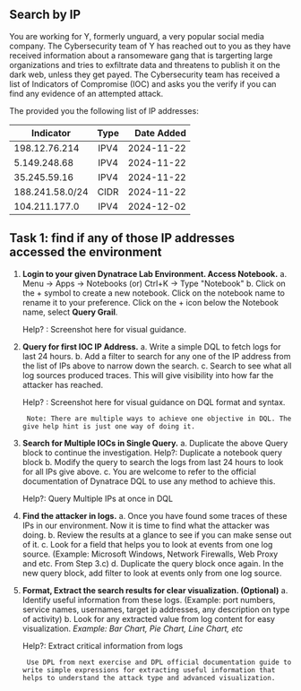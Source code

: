## Search by IP

You are working for Y, formerly unguard, a very popular social media company. The Cybersecurity team of Y has reached out to you as they have received information about a ransomeware gang that is targerting large organizations and tries to exfiltrate data and threatens to publish it on the dark web, unless they get payed. The Cybersecurity team has received a list of Indicators of Compromise (IOC) and asks you the verify if you can find any evidence of an attempted attack. 

The provided you the following list of IP addresses: 

| Indicator | Type |  Date Added |
|----------|:-------------:|------:|
| 198.12.76.214 |  IPV4 | 2024-11-22 |
| 5.149.248.68 |  IPV4 | 2024-11-22 |
| 35.245.59.16 | IPV4 | 2024-11-22 |
| 188.241.58.0/24|  CIDR | 2024-11-22 |
| 104.211.177.0| IPV4 | 2024-12-02 |

## Task 1: find if any of those IP addresses accessed the environment

1. **Login to your given Dynatrace Lab Environment. Access Notebook.**
	a. Menu -> Apps -> Notebooks (or) Ctrl+K -> Type "Notebook"
	b. Click on the + symbol to create a new notebook. Click on the notebook name to rename it to your preference.
	Click on the + icon below the Notebook name, select **Query Grail**.

    Help? : Screenshot here for visual guidance.
	
2. **Query for first IOC IP Address.**
	a. Write a simple DQL to fetch logs for last 24 hours.
	b. Add a filter to search for any one of the IP address from the list of IPs above to narrow down the search.
	c. Search to see what all log sources produced traces. This will give visibility into how far the attacker has reached.

	Help? : Screenshot here for visual guidance on DQL format and syntax.

		Note: There are multiple ways to achieve one objective in DQL. The give help hint is just one way of doing it.

3. **Search for Multiple IOCs in Single Query.**
	a. Duplicate the above Query block to continue the investigation.
	   Help?: Duplicate a notebook query block
	b. Modify the query to search the logs from last 24 hours to look for all IPs give above.
	c. You are welcome to refer to the official documentation of Dynatrace DQL to use any method to achieve this.

	Help?: Query Multiple IPs at once in DQL

4. **Find the attacker in logs.**
	a. Once you have found some traces of these IPs in our environment. Now it is time to find what the attacker was doing.
	b. Review the results at a glance to see if you can make sense out of it.
	c. Look for a field that helps you to look at events from one log source. (Example: Microsoft Windows, Network Firewalls, Web Proxy and etc. From Step 3.c)
	d. Duplicate the query block once again. In the new query block, add filter to look at events only from one log source.

5. **Format, Extract the search results for clear visualization. (Optional)**
	a. Identify useful information from these logs. (Example: port numbers, service names, usernames, target ip addresses, any description on type of activity)
	b. Look for any extracted value from log content for easy visualization.
      *Example: Bar Chart, Pie Chart, Line Chart, etc*

	Help?: Extract critical information from logs

		Use DPL from next exercise and DPL official documentation guide to write simple expressions for extracting useful information that helps to understand the attack type and advanced visualization.

